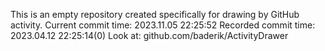This is an empty repository created specifically for drawing by GitHub activity.
Current commit time: 2023.11.05 22:25:52
Recorded commit time: 2023.04.12 22:25:14(0)
Look at: github.com/baderik/ActivityDrawer
